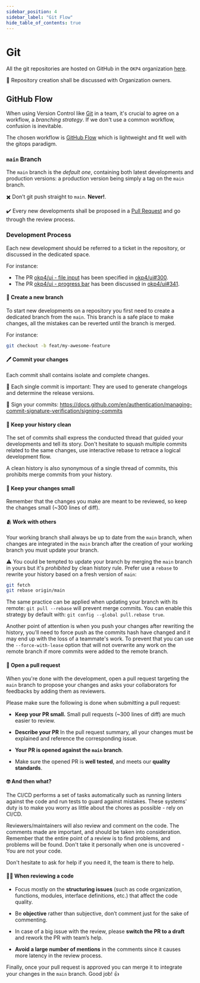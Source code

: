 ```yaml
---
sidebar_position: 4
sidebar_label: "Git Flow"
hide_table_of_contents: true
---
```


# Git

All the git repositories are hosted on GitHub in the `OKP4` organization [here](https://github.com/okp4).

👮 Repository creation shall be discussed with Organization owners.

## GitHub Flow

When using Version Control like [Git](https://git-scm.com/) in a team, it's crucial to agree on a workflow, a _branching strategy_. If we don't use a common workflow, confusion is inevitable.

The chosen workflow is [GitHub Flow](https://docs.github.com/en/get-started/quickstart/github-flow) which is lightweight and fit well with the gitops paradigm.

### `main` Branch

The `main` branch is the _default one_, containing both latest developments and production versions: a production version being simply a tag on the `main` branch.

✖️ Don’t git push straight to `main`. **Never!**.

✔️ Every new developments shall be proposed in a [Pull Request](https://docs.github.com/en/pull-requests/collaborating-with-pull-requests/proposing-changes-to-your-work-with-pull-requests/about-pull-requests) and go through the review process.

### Development Process

Each new development should be referred to a ticket in the repository, or discussed in the dedicated space.

For instance:

- The PR [okp4/ui - file input](https://github.com/okp4/ui/pull/308) has been specified in [okp4/ui#300](https://github.com/okp4/ui/issues/300).
- The PR [okp4/ui - progress bar](https://github.com/okp4/ui/pull/344) has been discussed in [okp4/ui#341](https://github.com/okp4/ui/discussions/341).

#### 🌱 Create a new branch

To start new developments on a repository you first need to create a dedicated branch from the `main`. This branch is a safe place to make changes, all the mistakes can be reverted until the branch is merged.

For instance:

```sh
git checkout -b feat/my-awesome-feature
```

#### 🖊️ Commit your changes

Each commit shall contains isolate and complete changes.

🚨 Each single commit is important: They are used to generate changelogs and determine the release versions.

👮 Sign your commits: <https://docs.github.com/en/authentication/managing-commit-signature-verification/signing-commits>

#### 🧹 Keep your history clean

The set of commits shall express the conducted thread that guided your developments and tell its story. Don't hesitate to squash multiple commits related to the same changes, use interactive rebase to retrace a logical development flow.

A clean history is also synonymous of a single thread of commits, this prohibits merge commits from your history.

#### 🤏 Keep your changes small

Remember that the changes you make are meant to be reviewed, so keep the changes small (~300 lines of diff).

#### 🫂 Work with others

Your working branch shall always be up to date from the `main` branch, when changes are integrated in the `main` branch after the creation of your working branch you must update your branch.

⚠️ You could be tempted to update your branch by merging the `main` branch in yours but it's _prohibited_ by clean history rule. Prefer use a `rebase` to rewrite your history based on a fresh version of `main`:

```sh
git fetch
git rebase origin/main
```

The same practice can be applied when updating your branch with its remote: `git pull --rebase` will prevent merge commits. You can enable this strategy by default with: `git config --global pull.rebase true`.

Another point of attention is when you push your changes after rewriting the history, you'll need to force push as the commits hash have changed and it may end up with the loss of a teammate's work. To prevent that you can use the `--force-with-lease` option that will not overwrite any work on the remote branch if more commits were added to the remote branch.

#### 👀 Open a pull request

When you're done with the development, open a pull request targeting the `main` branch to propose your changes and asks your collaborators for feedbacks by adding them as reviewers.

Please make sure the following is done when submitting a pull request:

- **Keep your PR small.** Small pull requests (~300 lines of diff) are much easier to review.

- **Describe your PR** In the pull request summary, all your changes must be explained and reference the corresponding issue.

- **Your PR is opened against the `main` branch**.

- Make sure the opened PR is **well tested**, and meets our **quality standards**.

#### 🤓 And then what?

The CI/CD performs a set of tasks automatically such as running linters against the code and run tests to guard against mistakes. These systems' duty is to make you worry as little about the chores as possible - rely on CI/CD.

Reviewers/maintainers will also review and comment on the code. The comments made are important, and should be taken into consideration. Remember that the entire point of a review is to find problems, and problems will be found. Don't take it personally when one is uncovered - You are not your code.

Don't hesitate to ask for help if you need it, the team is there to help.

#### ✍🏻 When reviewing a code

- Focus mostly on the **structuring issues** (such as code organization, functions, modules, interface definitions, etc.) that affect the code quality.

- Be **objective** rather than subjective, don’t comment just for the sake of commenting.

- In case of a big issue with the review, please **switch the PR to a draft** and rework the PR with team’s help.

- **Avoid a large number of mentions** in the comments since it causes more latency in the review process.

Finally, once your pull request is approved you can merge it to integrate your changes in the `main` branch. Good job! 👍
